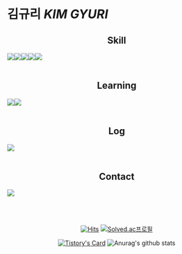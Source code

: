 # 김규리 *KIM GYURI*

<div align=center>

## Skill
<div style="display: flex; flex-direction: row;">
  <img src="https://img.shields.io/badge/JAVA-007396?style=plastic-square&logo=java&logoColor=white">
  <img src="https://img.shields.io/badge/Spring-6DB33F?style=plastic-square&logo=Spring&logoColor=white">
  <img src="https://img.shields.io/badge/mysql-4479A1?style=plastic-square&logo=mysql&logoColor=white">
  <img src="https://img.shields.io/badge/CSS3-1572B6?style=plastic-square&logo=CSS3&logoColor=white">
  <img src="https://img.shields.io/badge/HTML5-E34F26?style=plastic-square&logo=html5&logoColor=white">
</div>

<br>

## Learning
<div style="display: flex; flex-direction: row;">
  <img src="https://img.shields.io/badge/JavaScript-F7DF1E?style=plastic-square&logo=javascript&logoColor=white">
  <img src="https://img.shields.io/badge/AWS-FF9900?style=plastic-square&logo=amazonaws&logoColor=white">
</div>

<br>

## Log
<div style="display: flex; flex-direction: row;">
  <a href="https://velog.io/@ski3453/">
    <img src="https://img.shields.io/badge/Tistory-000000?style=plastic-square&logo=Tistory&logoColor=white">
  </a>
</div>

<br>

## Contact

<div style="display: flex; flex-direction: row;">
  <a href="mailto:sr940718@gmail.com">
    <img src="https://img.shields.io/badge/gmail-EA4335?style=plastic-square&logo=gmail&logoColor=white">
  </a>
</div>

<br><br><br>
[![Hits](https://hits.seeyoufarm.com/api/count/incr/badge.svg?url=https%3A%2F%2Fgithub.com%2Fleesr94&count_bg=%23A789C8&title_bg=%237933AB&icon=&icon_color=%23E7E7E7&title=hits&edge_flat=false)](https://hits.seeyoufarm.com)
[![Solved.ac프로필](http://mazassumnida.wtf/api/mini/generate_badge?boj=solll)](https://solved.ac/solll)


[![Tistory's Card](https://github-readme-tistory-card.vercel.app/api?name=mogwa-sitter&theme=default)](https://mogwa-sitter.tistory.com/)
![Anurag's github stats](https://github-readme-stats.vercel.app/api?username=leesr94&show_icons=true&theme=graywhite)

</div>
